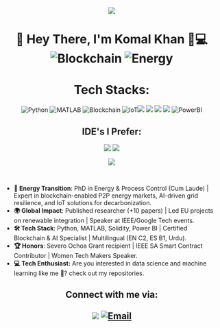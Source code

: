 
<div align="center">
<img src="https://capsule-render.vercel.app/api?type=waving&color=gradient&customColorList=3&height=300&section=header&text=Welcome%20to%20my%20profile!&fontSize=70" />
<h1> 🔋 Hey There, I'm Komal Khan 👩💻<br />
  <img src="https://img.shields.io/badge/Solidity-Expert-3C3C3D?logo=solidity" alt="Blockchain">
  <img src="https://img.shields.io/badge/Renewables-PhD-2ECC71" alt="Energy">
</div>
<div align="center">
 <h1>Tech Stacks: </h1>
 <img src="https://img.shields.io/badge/-Python-3776AB?style=for-the-badge&logo=python&amp;logoColor=white" alt="Python">
<img src="https://img.shields.io/badge/-MATLAB-0076A8?style=for-the-badge&logo=mathworks&amp;logoColor=white" alt="MATLAB">
<img src="https://img.shields.io/badge/-Blockchain-3D3D3D?style=for-the-badge&logo=blockchaindotcom&amp;logoColor=white" alt="Blockchain">
<img src="https://img.shields.io/badge/-IoT-FF6F00?style=for-the-badge&logo=arduino&amp;logoColor=white" alt="IoT"><img src='https://img.shields.io/badge/C%2B%2B-00599C?style=for-the-badge&logo=c%2B%2B&logoColor=white' />      <img src='https://img.shields.io/badge/JavaScript-323330?style=for-the-badge&logo=javascript&logoColor=F7DF1E' />  <img src='https://img.shields.io/badge/Node.js-43853D?style=for-the-badge&logo=node-dot-js&logoColor=white' />   <img src='https://img.shields.io/badge/MySQL-00000F?style=for-the-badge&logo=mysql&logoColor=white' />
<img src="https://img.shields.io/badge/-PowerBI-F2C811?style=for-the-badge&logo=powerbi&amp;logoColor=black" alt="PowerBI">  <br />
 <h2>IDE's I Prefer: </h2><img src='https://img.shields.io/badge/Visual_Studio_Code-0078D4?style=for-the-badge&logo=visual%20studio%20code&logoColor=white' /> <!-- Jupyter Notebook -->
<img src='https://img.shields.io/badge/Jupyter_Notebook-F37626?style=for-the-badge&logo=jupyter&logoColor=white' />

<!-- Google Colab -->
<img src='https://img.shields.io/badge/Google_Colab-F9AB00?style=for-the-badge&logo=googlecolab&logoColor=white' /><br />
</div>
<br />

- **🔋 Energy Transition**: PhD in Energy & Process Control (Cum Laude) | Expert in blockchain-enabled P2P energy markets, AI-driven grid resilience, and IoT solutions for decarbonization.  
- **🌍 Global Impact**: Published researcher (+10 papers) | Led EU projects on renewable integration | Speaker at IEEE/Google Tech events.  
- **🛠️ Tech Stack**: Python, MATLAB, Solidity, Power BI | Certified Blockchain & AI Specialist | Multilingual (EN C2, ES B1, Urdu).  
- **🏆 Honors**: Severo Ochoa Grant recipient | IEEE SA Smart Contract Contributor | Women Tech Makers Speaker.  
- **💻 Tech Enthusiast:** Are you interested in data science and machine learning like me 🙂? check out my repositories.

<div align="center"><h2>Connect with me via:<br /><br />
  <a href='https://www.linkedin.com/in/komalkhan31/' ><img src='https://img.shields.io/badge/LinkedIn-0077B5?style=for-the-badge&logo=linkedin&logoColor=white' /></a>
  <a href="mailto:dr.komalkhan@outlook.com"><img src="https://img.shields.io/badge/-Email-D14836?style=for-the-badge&logo=gmail&amp;logoColor=white" alt="Email"></a>

